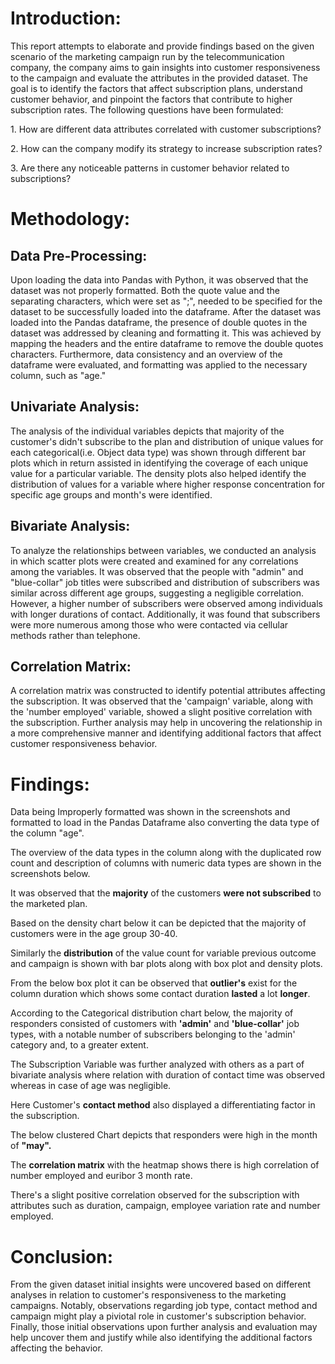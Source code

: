 # Introduction:

This report attempts to elaborate and provide findings based on the
given scenario of the marketing campaign run by the telecommunication
company, the company aims to gain insights into customer responsiveness
to the campaign and evaluate the attributes in the provided dataset. The
goal is to identify the factors that affect subscription plans,
understand customer behavior, and pinpoint the factors that contribute
to higher subscription rates. The following questions have been
formulated:

1\. How are different data attributes correlated with customer
subscriptions?

2\. How can the company modify its strategy to increase subscription
rates?

3\. Are there any noticeable patterns in customer behavior related to
subscriptions?

# Methodology:

## Data Pre-Processing:

Upon loading the data into Pandas with Python, it was observed that the
dataset was not properly formatted. Both the quote value and the
separating characters, which were set as \";\", needed to be specified
for the dataset to be successfully loaded into the dataframe. After the
dataset was loaded into the Pandas dataframe, the presence of double
quotes in the dataset was addressed by cleaning and formatting it. This
was achieved by mapping the headers and the entire dataframe to remove
the double quotes characters. Furthermore, data consistency and an
overview of the dataframe were evaluated, and formatting was applied to
the necessary column, such as \"age.\"

## Univariate Analysis:

The analysis of the individual variables depicts that majority of the
customer's didn't subscribe to the plan and distribution of unique
values for each categorical(i.e. Object data type) was shown through
different bar plots which in return assisted in identifying the coverage
of each unique value for a particular variable. The density plots also
helped identify the distribution of values for a variable where higher
response concentration for specific age groups and month's were
identified.

## Bivariate Analysis:

To analyze the relationships between variables, we conducted an analysis
in which scatter plots were created and examined for any correlations
among the variables. It was observed that the people with "admin" and
"blue-collar" job titles were subscribed and distribution of subscribers
was similar across different age groups, suggesting a negligible
correlation. However, a higher number of subscribers were observed among
individuals with longer durations of contact. Additionally, it was found
that subscribers were more numerous among those who were contacted via
cellular methods rather than telephone.

## Correlation Matrix:

A correlation matrix was constructed to identify potential attributes
affecting the subscription. It was observed that the \'campaign\'
variable, along with the \'number employed\' variable, showed a slight
positive correlation with the subscription. Further analysis may help in
uncovering the relationship in a more comprehensive manner and
identifying additional factors that affect customer responsiveness
behavior.

# Findings:

Data being Improperly formatted was shown in the screenshots and
formatted to load in the Pandas Dataframe also converting the data type
of the column "age".

The overview of the data types in the column along with the duplicated
row count and description of columns with numeric data types are shown
in the screenshots below.

It was observed that the **majority** of the customers **were not
subscribed** to the marketed plan.

Based on the density chart below it can be depicted that the majority of
customers were in the age group 30-40.

Similarly the **distribution** of the value count for variable previous
outcome and campaign is shown with bar plots along with box plot and
density plots.

From the below box plot it can be observed that **outlier's** exist for
the column duration which shows some contact duration **lasted** a lot
**longer**.

According to the Categorical distribution chart below, the majority of
responders consisted of customers with **\'admin\'** and
**\'blue-collar\'** job types, with a notable number of subscribers
belonging to the \'admin\' category and, to a greater extent.

The Subscription Variable was further analyzed with others as a part of
bivariate analysis where relation with duration of contact time was
observed whereas in case of age was negligible.

Here Customer's **contact method** also displayed a differentiating
factor in the subscription.

The below clustered Chart depicts that responders were high in the month
of **"may".**

The **correlation matrix** with the heatmap shows there is high
correlation of number employed and euribor 3 month rate.

There's a slight positive correlation observed for the subscription with
attributes such as duration, campaign, employee variation rate and
number employed.

# Conclusion:

From the given dataset initial insights were uncovered based on
different analyses in relation to customer's responsiveness to the
marketing campaigns. Notably, observations regarding job type, contact
method and campaign might play a piviotal role in customer's
subscription behavior. Finally, those initial observations upon further
analysis and evaluation may help uncover them and justify while also
identifying the additional factors affecting the behavior.
